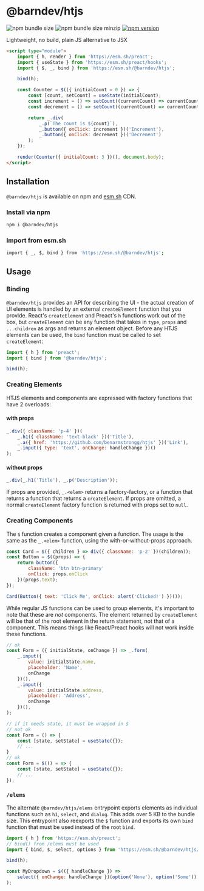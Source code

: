 # @barndev/htjs

![npm bundle size](https://img.shields.io/bundlephobia/min/@barndev/htjs)
![npm bundle size minzip](https://img.shields.io/bundlephobia/minzip/@barndev/htjs)
[![npm version](https://badge.fury.io/js/@barndev%2Fhtjs.svg)](https://www.npmjs.com/package/@barndev/htjs)

Lightweight, no build, plain JS alternative to JSX

```html
<script type="module">
    import { h, render } from 'https://esm.sh/preact';
    import { useState } from 'https://esm.sh/preact/hooks';
    import { $, _, bind } from 'https://esm.sh/@barndev/htjs';

    bind(h);

    const Counter = $(({ initialCount = 0 }) => {
        const [count, setCount] = useState(initialCount);
        const increment = () => setCount((currentCount) => currentCount + 1);
        const decrement = () => setCount((currentCount) => currentCount - 1);

        return _.div(
            _.p(`The count is ${count}`),
            _.button({ onClick: increment })('Increment'),
            _.button({ onClick: decrement })('Decrement')
        );
    });

    render(Counter({ initialCount: 3 })(), document.body);
</script>
```

## Installation

`@barndev/htjs` is available on npm and [esm.sh](https://esm.sh/) CDN.

### Install via npm

```sh
npm i @barndev/htjs
```

### Import from esm.sh

```sh
import { _, $, bind } from 'https://esm.sh/@barndev/htjs';
```

## Usage

### Binding

`@barndev/htjs` provides an API for describing the UI - the actual creation of UI elements is handled by an external `createElement` function that you provide. React's `createElement` and Preact's `h` functions work out of the box, but `createElement` can be any function that takes in `type`, `props` and `...children` as args and returns an element object. Before any HTJS elements can be used, the `bind` function must be called to set `createElement`:

```js
import { h } from 'preact';
import { bind } from '@barndev/htjs';

bind(h);
```

### Creating Elements

HTJS elements and components are expressed with factory functions that have 2 overloads:

#### with props

```js
_.div({ className: 'p-4' })(
    _.h1({ className: 'text-black' })('Title'),
    _.a({ href: 'https://github.com/benarmstrongg/htjs' })('Link'),
    _.input({ type: 'text', onChange: handleChange })()
);
```

#### without props

```js
_.div(_.h1('Title'), _.p('Description'));
```

If props are provided, `_.<elem>` returns a factory-factory, or a function that returns a function that returns a `createElement`. If props are omitted, a normal `createElement` factory function is returned with props set to `null`.

### Creating Components

The `$` function creates a component given a function. The usage is the same as the `_.<elem>` function, using the with-or-without-props approach.

```js
const Card = $({ children } => div({ className: 'p-2' })(children));
const Button = $((props) => {
    return button({
        className: 'btn btn-primary'
        onClick: props.onClick
    })(props.text);
});

Card(Button({ text: 'Click Me', onClick: alert('Clicked!') })());
```

While regular JS functions can be used to group elements, it's important to note that these are _not_ components. The element returned by `createElement` will be that of the root element in the return statement, not that of a component. This means things like React/Preact hooks will not work inside these functions.

```js
// ok
const Form = ({ initialState, onChange }) => _.form(
    _.input({
        value: initialState.name,
        placeholder: 'Name',
        onChange
    })(),
    _.input({
        value: initialState.address,
        placeholder: 'Address',
        onChange
    })(),
);

// if it needs state, it must be wrapped in $
// not ok
const Form = () => {
    const [state, setState] = useState({});
    // ...
}
// ok
const Form = $(() = => {
    const [state, setState] = useState({});
    // ...
});
```

### `/elems`

The alternate `@barndev/htjs/elems` entrypoint exports elements as individual functions such as `h1`, `select`, and `dialog`. This adds over 5 KB to the bundle size. This entrypoint also reexports the `$` function and exports its own `bind` function that must be used instead of the root `bind`.

```js
import { h } from 'https://esm.sh/preact';
// bind() from /elems must be used
import { bind, $, select, options } from 'https://esm.sh/@barndev/htjs/elems';

bind(h);

const MyDropdown = $(({ handleChange }) =>
    select({ onChange: handleChange })(option('None'), option('Some'));
);
```
